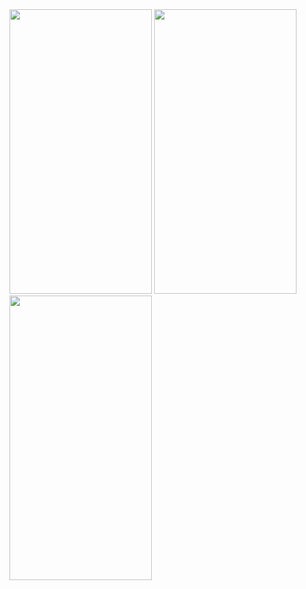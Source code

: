 
<img src=https://github.com/user-attachments/assets/e7fee822-2eea-4287-a264-f481e572221a height="500px" width="250px">
<img src=https://github.com/user-attachments/assets/973bf4b4-4824-420a-a851-3616f8f43ad4 height="500px" width="250px">
<img src=https://github.com/user-attachments/assets/cfe9c489-aa02-4b2b-9b45-cdc6d4f47753 height="500px" width="250px">
